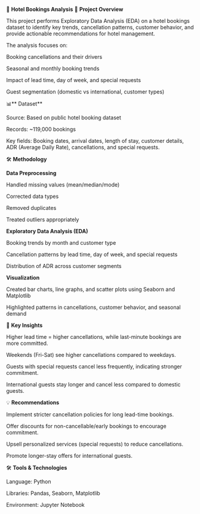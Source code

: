 🏨 **Hotel Bookings Analysis**
📌 **Project Overview**

This project performs Exploratory Data Analysis (EDA) on a hotel bookings dataset to identify key trends, cancellation patterns, customer behavior, and provide actionable recommendations for hotel management.

The analysis focuses on:

Booking cancellations and their drivers

Seasonal and monthly booking trends

Impact of lead time, day of week, and special requests

Guest segmentation (domestic vs international, customer types)

📊** Dataset**

Source: Based on public hotel booking dataset

Records: ~119,000 bookings

Key fields: Booking dates, arrival dates, length of stay, customer details, ADR (Average Daily Rate), cancellations, and special requests.

🛠️ **Methodology**

**Data Preprocessing**

Handled missing values (mean/median/mode)

Corrected data types

Removed duplicates

Treated outliers appropriately

**Exploratory Data Analysis (EDA)**

Booking trends by month and customer type

Cancellation patterns by lead time, day of week, and special requests

Distribution of ADR across customer segments

**Visualization**

Created bar charts, line graphs, and scatter plots using Seaborn and Matplotlib

Highlighted patterns in cancellations, customer behavior, and seasonal demand

🔑 **Key Insights**

Higher lead time = higher cancellations, while last-minute bookings are more committed.

Weekends (Fri-Sat) see higher cancellations compared to weekdays.

Guests with special requests cancel less frequently, indicating stronger commitment.

International guests stay longer and cancel less compared to domestic guests.

💡 **Recommendations**

Implement stricter cancellation policies for long lead-time bookings.

Offer discounts for non-cancellable/early bookings to encourage commitment.

Upsell personalized services (special requests) to reduce cancellations.

Promote longer-stay offers for international guests.

🛠️ **Tools & Technologies**

Language: Python

Libraries: Pandas, Seaborn, Matplotlib

Environment: Jupyter Notebook
